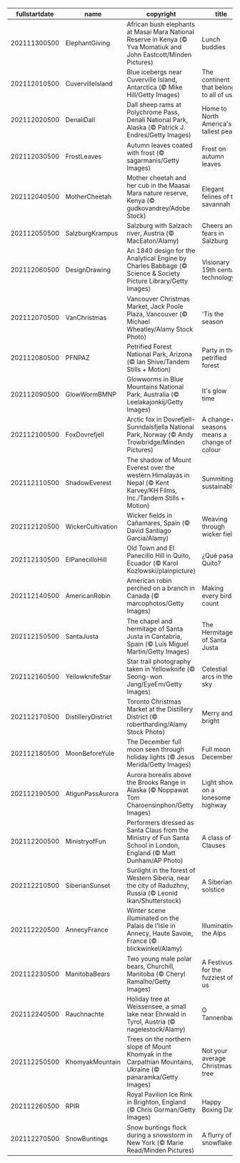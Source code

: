 |fullstartdate|name|copyright|title|image|
|--|--|--|--|--|
202111300500|ElephantGiving|African bush elephants at Masai Mara National Reserve in Kenya (© Yva Momatiuk and John Eastcott/Minden Pictures)|Lunch buddies|![](/en-CA/2021/12/202111300500ElephantGiving.jpg)|
202112010500|CuvervilleIsland|Blue icebergs near Cuverville Island, Antarctica (© Mike Hill/Getty Images)|The continent that belongs to all of us|![](/en-CA/2021/12/202112010500CuvervilleIsland.jpg)|
202112020500|DenaliDall|Dall sheep rams at Polychrome Pass, Denali National Park, Alaska (© Patrick J. Endres/Getty Images)|Home to North America's tallest peak|![](/en-CA/2021/12/202112020500DenaliDall.jpg)|
202112030500|FrostLeaves|Autumn leaves coated with frost (© sagarmanis/Getty Images)|Frost on autumn leaves|![](/en-CA/2021/12/202112030500FrostLeaves.jpg)|
202112040500|MotherCheetah|Mother cheetah and her cub in the Maasai Mara nature reserve, Kenya (© gudkovandrey/Adobe Stock)|Elegant felines of the savannah|![](/en-CA/2021/12/202112040500MotherCheetah.jpg)|
202112050500|SalzburgKrampus|Salzburg with Salzach river, Austria (© MacEaton/Alamy)|Cheers and fears in Salzburg|![](/en-CA/2021/12/202112050500SalzburgKrampus.jpg)|
202112060500|DesignDrawing|An 1840 design for the Analytical Engine by Charles Babbage (© Science & Society Picture Library/Getty Images)|Visionary 19th century technology|![](/en-CA/2021/12/202112060500DesignDrawing.jpg)|
202112070500|VanChristmas|Vancouver Christmas Market, Jack Poole Plaza, Vancouver (© Michael Wheatley/Alamy Stock Photo)|'Tis the season|![](/en-CA/2021/12/202112070500VanChristmas.jpg)|
202112080500|PFNPAZ|Petrified Forest National Park, Arizona (© Ian Shive/Tandem Stills + Motion)|Party in the petrified forest|![](/en-CA/2021/12/202112080500PFNPAZ.jpg)|
202112090500|GlowWormBMNP|Glowworms in Blue Mountains National Park, Australia (© Leelakajonkij/Getty Images)|It's glow time|![](/en-CA/2021/12/202112090500GlowWormBMNP.jpg)|
202112100500|FoxDovrefjell|Arctic fox in Dovrefjell-Sunndalsfjella National Park, Norway (© Andy Trowbridge/Minden Pictures)|A change of seasons means a change of colour|![](/en-CA/2021/12/202112100500FoxDovrefjell.jpg)|
202112110500|ShadowEverest|The shadow of Mount Everest over the western Himalayas in Nepal (© Kent Karvey/KH Films, Inc./Tandem Stills + Motion)|Summiting sustainably|![](/en-CA/2021/12/202112110500ShadowEverest.jpg)|
202112120500|WickerCultivation|Wicker fields in Cañamares, Spain (© David Santiago Garcia/Alamy)|Weaving through wicker fields|![](/en-CA/2021/12/202112120500WickerCultivation.jpg)|
202112130500|ElPanecilloHill|Old Town and El Panecillo Hill in Quito, Ecuador (© Karol Kozlowski/plainpicture)|¿Qué pasa, Quito?|![](/en-CA/2021/12/202112130500ElPanecilloHill.jpg)|
202112140500|AmericanRobin|American robin perched on a branch in Canada (© marcophotos/Getty Images)|Making every bird count|![](/en-CA/2021/12/202112140500AmericanRobin.jpg)|
202112150500|SantaJusta|The chapel and hermitage of Santa Justa in Cantabria, Spain (© Luis Miguel Martin/Getty Images)|The Hermitage of Santa Justa|![](/en-CA/2021/12/202112150500SantaJusta.jpg)|
202112160500|YellowknifeStar|Star trail photography taken in Yellowknife (© Seong-won Jang/EyeEm/Getty Images)|Celestial arcs in the sky|![](/en-CA/2021/12/202112160500YellowknifeStar.jpg)|
202112170500|DistilleryDistrict|Toronto Christmas Market at the Distillery District (© robertharding/Alamy Stock Photo)|Merry and bright|![](/en-CA/2021/12/202112170500DistilleryDistrict.jpg)|
202112180500|MoonBeforeYule|The December full moon seen through holiday lights (© Jesus Merida/Getty Images)|Full moon in December|![](/en-CA/2021/12/202112180500MoonBeforeYule.jpg)|
202112190500|AtigunPassAurora|Aurora borealis above the Brooks Range in Alaska (© Noppawat Tom Charoensinphon/Getty Images)|Light show on a lonesome highway|![](/en-CA/2021/12/202112190500AtigunPassAurora.jpg)|
202112200500|MinistryofFun|Performers dressed as Santa Claus from the Ministry of Fun Santa School in London, England (© Matt Dunham/AP Photo)|A class of Clauses|![](/en-CA/2021/12/202112200500MinistryofFun.jpg)|
202112210500|SiberianSunset|Sunlight in the forest of Western Siberia, near the city of Raduzhny, Russia (© Leonid Ikan/Shutterstock)|A Siberian solstice|![](/en-CA/2021/12/202112210500SiberianSunset.jpg)|
202112220500|AnnecyFrance|Winter scene illuminated on the Palais de l'Isle in Annecy, Haute Savoie, France (© blickwinkel/Alamy)|Illuminating the Alps|![](/en-CA/2021/12/202112220500AnnecyFrance.jpg)|
202112230500|ManitobaBears|Two young male polar bears, Churchill, Manitoba (© Cheryl Ramalho/Getty Images)|A Festivus for the fuzziest of us|![](/en-CA/2021/12/202112230500ManitobaBears.jpg)|
202112240500|Rauchnachte|Holiday tree at Weissensee, a small lake near Ehrwald in Tyrol, Austria (© nagelestock/Alamy)|O Tannenbaum|![](/en-CA/2021/12/202112240500Rauchnachte.jpg)|
202112250500|KhomyakMountain|Trees on the northern slope of Mount Khomyak in the Carpathian Mountains, Ukraine (© panaramka/Getty Images)|Not your average Christmas tree|![](/en-CA/2021/12/202112250500KhomyakMountain.jpg)|
202112260500|RPIR|Royal Pavilion Ice Rink in Brighton, England (© Chris Gorman/Getty Images)|Happy Boxing Day!|![](/en-CA/2021/12/202112260500RPIR.jpg)|
202112270500|SnowBuntings|Snow buntings flock during a snowstorm in New York (© Marie Read/Minden Pictures)|A flurry of snowflakes|![](/en-CA/2021/12/202112270500SnowBuntings.jpg)|
